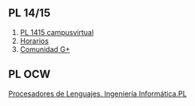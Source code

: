 ## PL 14/15

1.  [PL 1415 campusvirtual](https://campusvirtual.ull.es/1415/course/view.php?id=5669)
2.  [Horarios](http://www.ull.es/download/centros/etsii/Tercero_5/2562098/Grado_tercero_2C.pdf)
3.  [Comunidad G+](https://plus.google.com/u/0/communities/117168795989211244236)

## PL OCW

[Procesadores de Lenguajes. Ingeniería Informática.PL](https://campusvirtual.ull.es/ocw/course/view.php?id=45)
